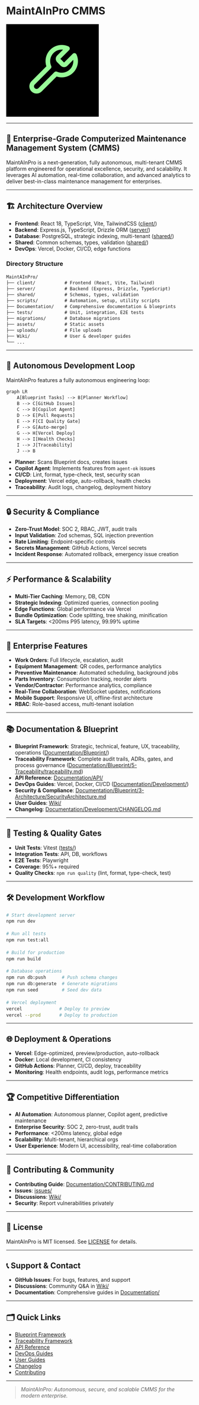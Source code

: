 # MaintAInPro CMMS

![MaintAInPro Logo](generated-icon.png)

---

## 🚀 Enterprise-Grade Computerized Maintenance Management System (CMMS)

MaintAInPro is a next-generation, fully autonomous, multi-tenant CMMS platform
engineered for operational excellence, security, and scalability. It leverages
AI automation, real-time collaboration, and advanced analytics to deliver
best-in-class maintenance management for enterprises.

---

## 🏗️ Architecture Overview

- **Frontend**: React 18, TypeScript, Vite, TailwindCSS ([client/](client/))
- **Backend**: Express.js, TypeScript, Drizzle ORM ([server/](server/))
- **Database**: PostgreSQL, strategic indexing, multi-tenant
  ([shared/](shared/))
- **Shared**: Common schemas, types, validation ([shared/](shared/))
- **DevOps**: Vercel, Docker, CI/CD, edge functions

### Directory Structure

```
MaintAInPro/
├── client/           # Frontend (React, Vite, Tailwind)
├── server/           # Backend (Express, Drizzle, TypeScript)
├── shared/           # Schemas, types, validation
├── scripts/          # Automation, setup, utility scripts
├── Documentation/    # Comprehensive documentation & blueprints
├── tests/            # Unit, integration, E2E tests
├── migrations/       # Database migrations
├── assets/           # Static assets
├── uploads/          # File uploads
├── Wiki/             # User & developer guides
└── ...
```

---

## 🧠 Autonomous Development Loop

MaintAInPro features a fully autonomous engineering loop:

```mermaid
graph LR
    A[Blueprint Tasks] --> B[Planner Workflow]
    B --> C[GitHub Issues]
    C --> D[Copilot Agent]
    D --> E[Pull Requests]
    E --> F[CI Quality Gate]
    F --> G[Auto-merge]
    G --> H[Vercel Deploy]
    H --> I[Health Checks]
    I --> J[Traceability]
    J --> B
```

- **Planner**: Scans Blueprint docs, creates issues
- **Copilot Agent**: Implements features from `agent-ok` issues
- **CI/CD**: Lint, format, type-check, test, security scan
- **Deployment**: Vercel edge, auto-rollback, health checks
- **Traceability**: Audit logs, changelog, deployment history

---

## 🔒 Security & Compliance

- **Zero-Trust Model**: SOC 2, RBAC, JWT, audit trails
- **Input Validation**: Zod schemas, SQL injection prevention
- **Rate Limiting**: Endpoint-specific controls
- **Secrets Management**: GitHub Actions, Vercel secrets
- **Incident Response**: Automated rollback, emergency issue creation

---

## ⚡ Performance & Scalability

- **Multi-Tier Caching**: Memory, DB, CDN
- **Strategic Indexing**: Optimized queries, connection pooling
- **Edge Functions**: Global performance via Vercel
- **Bundle Optimization**: Code splitting, tree shaking, minification
- **SLA Targets**: <200ms P95 latency, 99.99% uptime

---

## 🏢 Enterprise Features

- **Work Orders**: Full lifecycle, escalation, audit
- **Equipment Management**: QR codes, performance analytics
- **Preventive Maintenance**: Automated scheduling, background jobs
- **Parts Inventory**: Consumption tracking, reorder alerts
- **Vendor/Contractor**: Performance analytics, compliance
- **Real-Time Collaboration**: WebSocket updates, notifications
- **Mobile Support**: Responsive UI, offline-first architecture
- **RBAC**: Role-based access, multi-tenant isolation

---

## 📚 Documentation & Blueprint

- **Blueprint Framework**: Strategic, technical, feature, UX, traceability,
  operations ([Documentation/Blueprint/](Documentation/Blueprint/))
- **Traceability Framework**: Complete audit trails, ADRs, gates, and process governance
  ([Documentation/Blueprint/5-Traceability/traceability.md](Documentation/Blueprint/5-Traceability/traceability.md))
- **API Reference**: [Documentation/API/](Documentation/API/)
- **DevOps Guides**: Vercel, Docker, CI/CD
  ([Documentation/Development/](Documentation/Development/))
- **Security & Compliance**:
  [Documentation/Blueprint/3-Architecture/SecurityArchitecture.md](Documentation/Blueprint/3-Architecture/SecurityArchitecture.md)
- **User Guides**: [Wiki/](Wiki/)
- **Changelog**:
  [Documentation/Development/CHANGELOG.md](Documentation/Development/CHANGELOG.md)

---

## 🧪 Testing & Quality Gates

- **Unit Tests**: Vitest ([tests/](tests/))
- **Integration Tests**: API, DB, workflows
- **E2E Tests**: Playwright
- **Coverage**: 95%+ required
- **Quality Checks**: `npm run quality` (lint, format, type-check, test)

---

## 🛠️ Development Workflow

```bash
# Start development server
npm run dev

# Run all tests
npm run test:all

# Build for production
npm run build

# Database operations
npm run db:push      # Push schema changes
npm run db:generate  # Generate migrations
npm run seed         # Seed dev data

# Vercel deployment
vercel              # Deploy to preview
vercel --prod       # Deploy to production
```

---

## 🌐 Deployment & Operations

- **Vercel**: Edge-optimized, preview/production, auto-rollback
- **Docker**: Local development, CI consistency
- **GitHub Actions**: Planner, CI/CD, deploy, traceability
- **Monitoring**: Health endpoints, audit logs, performance metrics

---

## 🏆 Competitive Differentiation

- **AI Automation**: Autonomous planner, Copilot agent, predictive maintenance
- **Enterprise Security**: SOC 2, zero-trust, audit trails
- **Performance**: <200ms latency, global edge
- **Scalability**: Multi-tenant, hierarchical orgs
- **User Experience**: Modern UI, accessibility, real-time collaboration

---

## 🤝 Contributing & Community

- **Contributing Guide**:
  [Documentation/CONTRIBUTING.md](Documentation/CONTRIBUTING.md)
- **Issues**: [issues/](issues/)
- **Discussions**: [Wiki/](Wiki/)
- **Security**: Report vulnerabilities privately

---

## 📄 License

MaintAInPro is MIT licensed. See [LICENSE](LICENSE) for details.

---

## 📞 Support & Contact

- **GitHub Issues**: For bugs, features, and support
- **Discussions**: Community Q&A in [Wiki/](Wiki/)
- **Documentation**: Comprehensive guides in [Documentation/](Documentation/)

---

## 🗂️ Quick Links

- [Blueprint Framework](Documentation/Blueprint/)
- [Traceability Framework](Documentation/Blueprint/5-Traceability/traceability.md)
- [API Reference](Documentation/API/)
- [DevOps Guides](Documentation/Development/)
- [User Guides](Wiki/)
- [Changelog](Documentation/Development/CHANGELOG.md)
- [Contributing](Documentation/CONTRIBUTING.md)

---

> _MaintAInPro: Autonomous, secure, and scalable CMMS for the modern
> enterprise._
